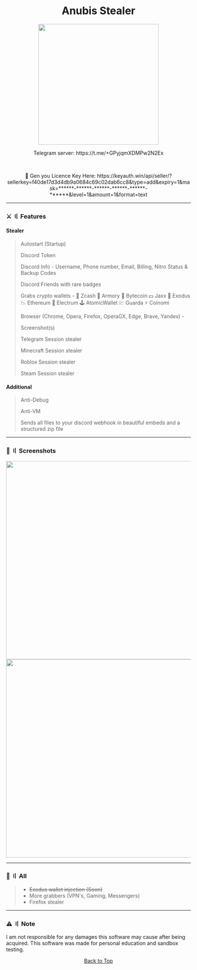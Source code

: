 <a id="top"></a>

#

<h1 align="center">
 Anubis Stealer
</h1>

<p align="center"> 
  <kbd>
<img src="https://media.discordapp.net/attachments/1138474844430794804/1138486981265985536/photo_2023-08-08_07-45-54.png?width=670&height=670" width="328"></img>
  </kbd>
</p>

<p align="center">
  Telegram server: https://t.me/+GPyjqmXDMPw2N2Ex
 </p>
<br>
 <p align="center">
  🔑 Gen you Licence Key Here: https://keyauth.win/api/seller/?sellerkey=f40de17d3d4db9a0684c69c02dab6cc8&type=add&expiry=1&mask=******-******-******-******-******-******&level=1&amount=1&format=text
 </p>

---

### ⚔️ 〢 Features

#### Stealer

> Autostart (Startup)
>
> Discord Token
>
> Discord Info - Username, Phone number, Email, Billing, Nitro Status & Backup Codes
>
> Discord Friends with rare badges
>
> Grabs crypto wallets -
> 💸 Zcash
> 🚀 Armory
> 📀 Bytecoin
> 💵 Jaxx
> 💎 Exodus
> 📉 Ethereum
> 🔨 Electrum
> 🕹️ AtomicWallet
> 💹 Guarda
> ⚡ Coinomi
>
> Browser (Chrome, Opera, Firefox, OperaGX, Edge, Brave, Yandex) -
>
> Screenshot(s)
>
> Telegram Session stealer
>
>
> Minecraft Session stealer
> 
> 
> Roblox Session stealer
>
> Steam Session stealer
>


#### Additional

> Anti-Debug
>
> Anti-VM
>
> Sends all files to your discord webhook in beautiful embeds and a structured zip file
>

<a id="screenshot"></a>

---

### 📸 〢 Screenshots

<img title="" src="https://media.discordapp.net/attachments/1138224584890535936/1138480171029115010/image.png?width=1405&height=670" alt="" width="539">
<img title="" src="https://media.discordapp.net/attachments/1138224584890535936/1138480177819693106/image.png?width=556&height=670" alt="" width="539">

<a id="todo"></a>

---

### 📝 〢 All

> - ~~Exodus wallet injection (Soon)~~
> - More grabbers (VPN's, Gaming, Messengers)
> - Firefox stealer

<a id="license"></a>

---

### ⚠️ 〢 Note

I am not responsible for any damages this software may cause after being acquired. This software was made for personal education and sandbox testing.

<p align="center"><a href=#top>Back to Top</a></p>

